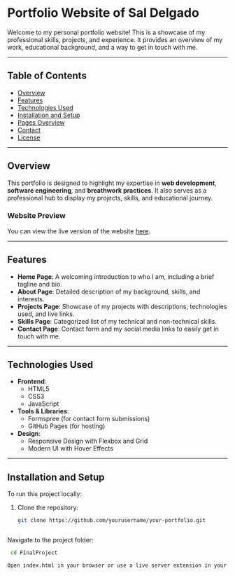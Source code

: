 # Portfolio Website of Sal Delgado

Welcome to my personal portfolio website! This is a showcase of my professional skills, projects, and experience. It provides an overview of my work, educational background, and a way to get in touch with me.

---

## Table of Contents
- [Overview](#overview)
- [Features](#features)
- [Technologies Used](#technologies-used)
- [Installation and Setup](#installation-and-setup)
- [Pages Overview](#pages-overview)
- [Contact](#contact)
- [License](#license)

---

## Overview
This portfolio is designed to highlight my expertise in **web development**, **software engineering**, and **breathwork practices**. It also serves as a professional hub to display my projects, skills, and educational journey.

### Website Preview
You can view the live version of the website [here](https://yourwebsite.com).

---

## Features
- **Home Page**: A welcoming introduction to who I am, including a brief tagline and bio.
- **About Page**: Detailed description of my background, skills, and interests.
- **Projects Page**: Showcase of my projects with descriptions, technologies used, and live links.
- **Skills Page**: Categorized list of my technical and non-technical skills.
- **Contact Page**: Contact form and my social media links to easily get in touch with me.

---

## Technologies Used
- **Frontend**:
  - HTML5
  - CSS3
  - JavaScript
- **Tools & Libraries**:
  - Formspree (for contact form submissions)
  - GitHub Pages (for hosting)
- **Design**:
  - Responsive Design with Flexbox and Grid
  - Modern UI with Hover Effects

---

## Installation and Setup
To run this project locally:

1. Clone the repository:
   ```bash
   git clone https://github.com/yourusername/your-portfolio.git



Navigate to the project folder:

   ```bash
    cd FinalProject

Open index.html in your browser or use a live server extension in your code editor.
